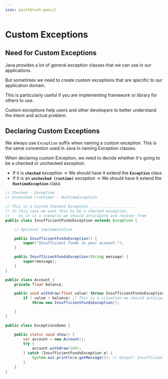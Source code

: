 ```yaml
---
icon: paintbrush-pencil
---
```


# Custom Exceptions

## Need for Custom Exceptions

Java provides a lot of general exception classes that we can use in our applications.&#x20;

But sometimes we need to create custom exceptions that are specific to our application domain.

This is particularly useful if you are implementing framework or library for others to use.

Custom exceptions help users and other developers to better understand the intent and actual problem.



## Declaring Custom Exceptions

We always use `Exception` suffix when naming a custom exception. This is the same convention used in Java in naming Exception classes.

When declaring custom Exception, we need to decide whether it's going to be a checked or unchecked exception.&#x20;

* If it is **`checked`** exception -> We should have it extend the **`Exception`** class
* If it is an **`unchecked (runtime)`** exception -> We should have it extend the **`RuntimeException`** class

```java
// Checked - Exception
// Unchecked (runtime) - RuntimeException

// This is a Custom Checked Exception .....................
// In this case we want this to be a checked exception, 
//    as it is a scenario we should anticipate and recover from
public class InsufficientFundsException extends Exception {

    // Optional implementation

    public InsufficientFundsException() {
        super("Insufficient funds in your account.");
    }

    public InsufficientFundsException(String message) {
        super(message);
    }
}

public class Account {
    private float balance;

    public void withdraw(float value) throws InsufficientFundsException {
        if ( value > balance) // This is a situation we should anticipate and handle
            throw new InsufficientFundsException();

    }
}

public class ExceptionsDemo {

    public static void show() { 
        var account = new Account();
        try {
            account.withdraw(100);
        } catch (InsufficientFundsException e) {
            System.out.println(e.getMessage()); // Output: Insufficient funds in your account.
        }
    }
}

```



